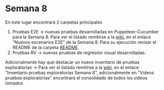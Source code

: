 # Semana 8

En este lugar encontrará 2 carpetas principales
1. Pruebas E2E -> nuevas pruebas desarrolladas en Puppeteer-Cucumber para la Semana 8. Para ver el listado remitirse a la [wiki](https://github.com/DavidMS73/ghost-consolidated-MISW4103/wiki#semana-8E), en el enlace "Nuevos escenarios E2E" de la Semana 8. Para su ejecución revisar el README de la carpeta [README](https://github.com/DavidMS73/ghost-consolidated-MISW4103/tree/main/Semana8/Pruebas%20E2E).
2. Pruebas RV -> nuevas pruebas de regresión visual desarrolladas.

Adicionalmente hay que destacar un nuevo inventario de pruebas exploratorias -> Para ver el listado remitirse a la [wiki](https://github.com/DavidMS73/ghost-consolidated-MISW4103/wiki#semana-8), en el enlace "Inventario pruebas exploratorias Semana 8", adicionalmente en "Videos pruebas exploratorias" encontrará el consolidado de todos los videos tomados
